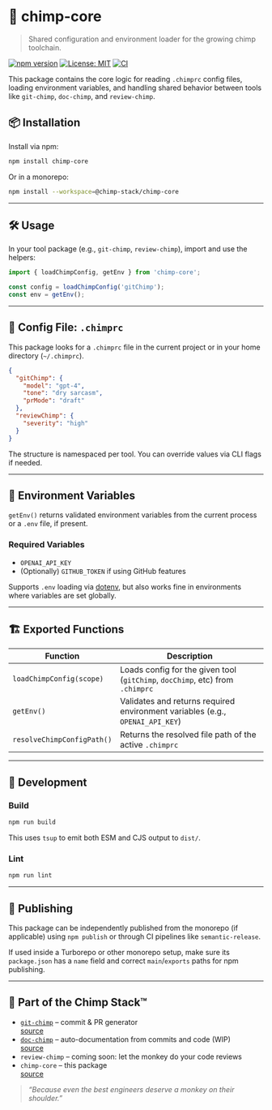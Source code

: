 # 🧠 chimp-core

> Shared configuration and environment loader for the growing chimp toolchain.

[![npm version](https://img.shields.io/npm/v/chimp-core)](https://www.npmjs.com/package/chimp-core)
[![License: MIT](https://img.shields.io/badge/License-MIT-yellow.svg)](https://opensource.org/licenses/MIT)
[![CI](https://img.shields.io/github/actions/workflow/status/Chimp-Stack/chimp-stack/release.yml?label=release)](https://github.com/Chimp-Stack/chimp-stack/actions/workflows/release.yml)



This package contains the core logic for reading `.chimprc` config files, loading environment variables, and handling shared behavior between tools like `git-chimp`, `doc-chimp`, and `review-chimp`.

## 📦 Installation

Install via npm:

```bash
npm install chimp-core
```

Or in a monorepo:

```bash
npm install --workspace=@chimp-stack/chimp-core
```

---

## 🛠 Usage

In your tool package (e.g., `git-chimp`, `review-chimp`), import and use the helpers:

```ts
import { loadChimpConfig, getEnv } from 'chimp-core';

const config = loadChimpConfig('gitChimp');
const env = getEnv();
```

---

## 📁 Config File: `.chimprc`

This package looks for a `.chimprc` file in the current project or in your home directory (`~/.chimprc`).

```json
{
  "gitChimp": {
    "model": "gpt-4",
    "tone": "dry sarcasm",
    "prMode": "draft"
  },
  "reviewChimp": {
    "severity": "high"
  }
}
```

The structure is namespaced per tool. You can override values via CLI flags if needed.

---

## 🌱 Environment Variables

`getEnv()` returns validated environment variables from the current process or a `.env` file, if present.

### Required Variables

* `OPENAI_API_KEY`
* (Optionally) `GITHUB_TOKEN` if using GitHub features

Supports `.env` loading via [dotenv](https://www.npmjs.com/package/dotenv), but also works fine in environments where variables are set globally.

---

## 🏗 Exported Functions

| Function                   | Description                                                                   |
| -------------------------- | ----------------------------------------------------------------------------- |
| `loadChimpConfig(scope)`   | Loads config for the given tool (`gitChimp`, `docChimp`, etc) from `.chimprc` |
| `getEnv()`                 | Validates and returns required environment variables (e.g., `OPENAI_API_KEY`) |
| `resolveChimpConfigPath()` | Returns the resolved file path of the active `.chimprc`                       |

---

## 🧪 Development

### Build

```bash
npm run build
```

This uses `tsup` to emit both ESM and CJS output to `dist/`.

### Lint

```bash
npm run lint
```

---

## 🚀 Publishing

This package can be independently published from the monorepo (if applicable) using `npm publish` or through CI pipelines like `semantic-release`.

If used inside a Turborepo or other monorepo setup, make sure its `package.json` has a `name` field and correct `main`/`exports` paths for npm publishing.

---

## 🐒 Part of the Chimp Stack™

* [`git-chimp`](https://www.npmjs.com/package/git-chimp) – commit & PR generator  
  [source](https://github.com/MarkRabey/chimp-stack/tree/main/packages/git-chimp)
* [`doc-chimp`](https://www.npmjs.com/package/doc-chimp) – auto-documentation from commits and code (WIP)  
  [source](https://github.com/MarkRabey/chimp-stack/tree/main/packages/doc-chimp)
* `review-chimp` – coming soon: let the monkey do your code reviews
* `chimp-core` – this package  
  [source](https://github.com/MarkRabey/chimp-stack/tree/main/packages/chimp-core)

> *“Because even the best engineers deserve a monkey on their shoulder.”*